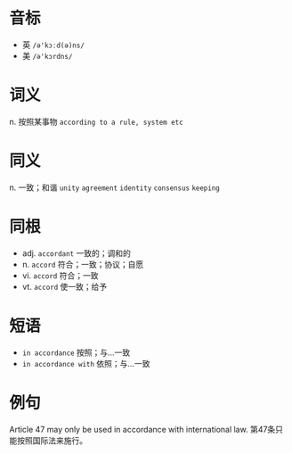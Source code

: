 # 音标

- 英 `/ə'kɔːd(ə)ns/`
- 美 `/ə'kɔrdns/`

# 词义

n. 按照某事物
`according to a rule, system etc`

# 同义

n. 一致；和谐
`unity` `agreement` `identity` `consensus` `keeping`

# 同根

- adj. `accordant` 一致的；调和的
- n. `accord` 符合；一致；协议；自愿
- vi. `accord` 符合；一致
- vt. `accord` 使一致；给予

# 短语

- `in accordance` 按照；与…一致
- `in accordance with` 依照；与…一致

# 例句

Article 47 may only be used in accordance with international law.
第47条只能按照国际法来施行。


